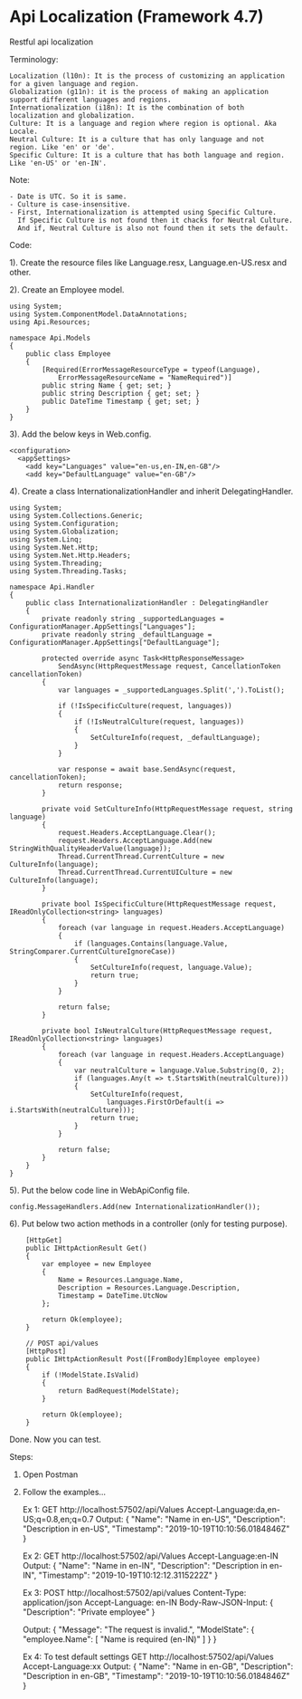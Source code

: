 # Api Localization (Framework 4.7)
Restful api localization


Terminology:

	Localization (l10n): It is the process of customizing an application for a given language and region.
	Globalization (g11n): it is the process of making an application support different languages and regions.
	Internationalization (i18n): It is the combination of both localization and globalization.
	Culture: It is a language and region where region is optional. Aka Locale.
	Neutral Culture: It is a culture that has only language and not region. Like 'en' or 'de'.
	Specific Culture: It is a culture that has both language and region. Like 'en-US' or 'en-IN'.


Note:

	- Date is UTC. So it is same.
	- Culture is case-insensitive.
	- First, Internationalization is attempted using Specific Culture. 
	  If Specific Culture is not found then it chacks for Neutral Culture. 
	  And if, Neutral Culture is also not found then it sets the default.


Code:

1). Create the resource files like Language.resx, Language.en-US.resx and other.

2). Create an Employee model.

	using System;
	using System.ComponentModel.DataAnnotations;
	using Api.Resources;

	namespace Api.Models
	{
		public class Employee
		{
			[Required(ErrorMessageResourceType = typeof(Language), 
				ErrorMessageResourceName = "NameRequired")]
			public string Name { get; set; }
			public string Description { get; set; }
			public DateTime Timestamp { get; set; }
		}
	}
		
3). Add the below keys in Web.config.
		
	<configuration>
	  <appSettings>
		<add key="Languages" value="en-us,en-IN,en-GB"/>
		<add key="DefaultLanguage" value="en-GB"/>

4). Create a class InternationalizationHandler and inherit DelegatingHandler.
		
	using System;
	using System.Collections.Generic;
	using System.Configuration;
	using System.Globalization;
	using System.Linq;
	using System.Net.Http;
	using System.Net.Http.Headers;
	using System.Threading;
	using System.Threading.Tasks;

	namespace Api.Handler
	{
		public class InternationalizationHandler : DelegatingHandler
		{
			private readonly string _supportedLanguages = ConfigurationManager.AppSettings["Languages"];
			private readonly string _defaultLanguage = ConfigurationManager.AppSettings["DefaultLanguage"];

			protected override async Task<HttpResponseMessage> 
				SendAsync(HttpRequestMessage request, CancellationToken cancellationToken)
			{
				var languages = _supportedLanguages.Split(',').ToList();

				if (!IsSpecificCulture(request, languages))
				{
					if (!IsNeutralCulture(request, languages))
					{
						SetCultureInfo(request, _defaultLanguage);
					}
				}

				var response = await base.SendAsync(request, cancellationToken);
				return response;
			}

			private void SetCultureInfo(HttpRequestMessage request, string language)
			{
				request.Headers.AcceptLanguage.Clear();
				request.Headers.AcceptLanguage.Add(new StringWithQualityHeaderValue(language));
				Thread.CurrentThread.CurrentCulture = new CultureInfo(language);
				Thread.CurrentThread.CurrentUICulture = new CultureInfo(language);
			}

			private bool IsSpecificCulture(HttpRequestMessage request, IReadOnlyCollection<string> languages)
			{
				foreach (var language in request.Headers.AcceptLanguage)
				{
					if (languages.Contains(language.Value, StringComparer.CurrentCultureIgnoreCase))
					{
						SetCultureInfo(request, language.Value);
						return true;
					}
				}

				return false;
			}

			private bool IsNeutralCulture(HttpRequestMessage request, IReadOnlyCollection<string> languages)
			{
				foreach (var language in request.Headers.AcceptLanguage)
				{
					var neutralCulture = language.Value.Substring(0, 2);
					if (languages.Any(t => t.StartsWith(neutralCulture)))
					{
						SetCultureInfo(request, 
							languages.FirstOrDefault(i => i.StartsWith(neutralCulture)));
						return true;
					}
				}

				return false;
			}
		}
	}

5). Put the below code line in WebApiConfig file.

	config.MessageHandlers.Add(new InternationalizationHandler());

6). Put below two action methods in a controller (only for testing purpose).

        [HttpGet]
        public IHttpActionResult Get()
        {
            var employee = new Employee
            {
                Name = Resources.Language.Name,
                Description = Resources.Language.Description,
                Timestamp = DateTime.UtcNow
            };

            return Ok(employee);
        }

        // POST api/values
        [HttpPost]
        public IHttpActionResult Post([FromBody]Employee employee)
        {
            if (!ModelState.IsValid)
            {
                return BadRequest(ModelState);
            }

            return Ok(employee);
        }

Done. Now you can test.
		
Steps:

1. Open Postman
2. Follow the examples...

	Ex 1:
	GET http://localhost:57502/api/Values
	Accept-Language:da,en-US;q=0.8,en;q=0.7
	Output:
	{
		"Name": "Name in en-US",
		"Description": "Description in en-US",
		"Timestamp": "2019-10-19T10:10:56.0184846Z"
	}

	Ex 2:
	GET http://localhost:57502/api/Values
	Accept-Language:en-IN
	Output:
	{
		"Name": "Name in en-IN",
		"Description": "Description in en-IN",
		"Timestamp": "2019-10-19T10:12:12.3115222Z"
	}

	Ex 3:
	POST http://localhost:57502/api/values 
	Content-Type: application/json
	Accept-Language: en-IN
	Body-Raw-JSON-Input:
	{
		"Description": "Private employee"
	}

	Output:
	{
		"Message": "The request is invalid.",
		"ModelState": {
			"employee.Name": [
				"Name is required (en-IN)"
			]
		}
	}

	Ex 4: To test default settings
	GET http://localhost:57502/api/Values
	Accept-Language:xx
	Output:
	{
		"Name": "Name in en-GB",
		"Description": "Description in en-GB",
		"Timestamp": "2019-10-19T10:10:56.0184846Z"
	}
